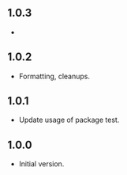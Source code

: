 ## 1.0.3

- 
## 1.0.2

- Formatting, cleanups.

## 1.0.1

- Update usage of package test.

## 1.0.0

- Initial version.
